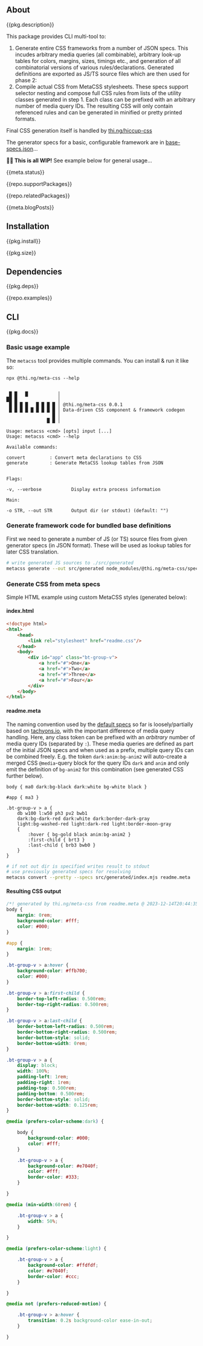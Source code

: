 <!-- include ../../assets/tpl/header.md -->

<!-- toc -->

## About

{{pkg.description}}

This package provides CLI multi-tool to:

1. Generate entire CSS frameworks from a number of JSON specs. This incudes
   arbitrary media queries (all combinable), arbitrary look-up tables for
   colors, margins, sizes, timings etc., and generation of all combinatorial
   versions of various rules/declarations. Generated definitions are exported as
   JS/TS source files which are then used for phase 2:
2. Compile actual CSS from MetaCSS stylesheets. These specs support selector
   nesting and compose full CSS rules from lists of the utility classes
   generated in step 1. Each class can be prefixed with an arbitrary number of
   media query IDs. The resulting CSS will only contain referenced rules and can
   be generated in minified or pretty printed formats.

Final CSS generation itself is handled by
[thi.ng/hiccup-css](https://github.com/thi-ng/umbrella/blob/a0fa6d715f1b9e3edb405cfb42c03daefec340b4/packages/hiccup-css/)

The generator specs for a basic, configurable framework are in
[base-specs.json](https://github.com/thi-ng/umbrella/blob/develop/packages/meta-css/specs/base-specs.json)...

**👷🏻 This is all WIP!** See example below for general usage...

{{meta.status}}

{{repo.supportPackages}}

{{repo.relatedPackages}}

{{meta.blogPosts}}

## Installation

{{pkg.install}}

{{pkg.size}}

## Dependencies

{{pkg.deps}}

{{repo.examples}}

## CLI

{{pkg.docs}}

### Basic usage example

The `metacss` tool provides multiple commands. You can install & run it like so:

```text
npx @thi.ng/meta-css --help


 █ █   █           │
██ █               │
 █ █ █ █   █ █ █ █ │ @thi.ng/meta-css 0.0.1
 █ █ █ █ █ █ █ █ █ │ Data-driven CSS component & framework codegen
                 █ │
               █ █ │

Usage: metacss <cmd> [opts] input [...]
Usage: metacss <cmd> --help

Available commands:

convert         : Convert meta declarations to CSS
generate        : Generate MetaCSS lookup tables from JSON


Flags:

-v, --verbose           Display extra process information

Main:

-o STR, --out STR       Output dir (or stdout) (default: "")
```

### Generate framework code for bundled base definitions

First we need to generate a number of JS (or TS) source files from given
generator specs (in JSON format). These will be used as lookup tables for later
CSS translation.

```bash
# write generated JS sources to ./src/generated
metacss generate --out src/generated node_modules/@thi.ng/meta-css/specs/base-specs.json
```

### Generate CSS from meta specs

Simple HTML example using custom MetaCSS styles (generated below):

#### index.html

```html tangle:export/index.html
<!doctype html>
<html>
	<head>
		<link rel="stylesheet" href="readme.css"/>
	</head>
	<body>
		<div id="app" class="bt-group-v">
			<a href="#">One</a>
			<a href="#">Two</a>
			<a href="#">Three</a>
			<a href="#">Four</a>
		</div>
	</body>
</html>
```

#### readme.meta

The naming convention used by the [default
specs](https://github.com/thi-ng/umbrella/blob/develop/packages/meta-css/specs/base-specs.json)
so far is loosely/partially based on [tachyons.io](https://tachyons.io), with
the important difference of media query handling. Here, any class token can be
prefixed with an _arbitrary_ number of media query IDs (separated by `:`). These
media queries are defined as part of the initial JSON specs and when used as a
prefix, multiple query IDs can be combined freely. E.g. the token
`dark:anim:bg-anim2` will auto-create a merged CSS `@media`-query block for the
query IDs `dark` and `anim` and only emit the definition of `bg-anim2` for this
combination (see generated CSS further below).

```text tangle:export/readme.meta
body { ma0 dark:bg-black dark:white bg-white black }

#app { ma3 }

.bt-group-v > a {
	db w100 l:w50 ph3 pv2 bwb1
	dark:bg-dark-red dark:white dark:border-dark-gray
	light:bg-washed-red light:dark-red light:border-moon-gray
	{
		:hover { bg-gold black anim:bg-anim2 }
		:first-child { brt3 }
		:last-child { brb3 bwb0 }
	}
}
```

```bash
# if not out dir is specified writes result to stdout
# use previously generated specs for resolving
metacss convert --pretty --specs src/generated/index.mjs readme.meta
```

#### Resulting CSS output

```css
/*! generated by thi.ng/meta-css from readme.meta @ 2023-12-14T20:44:35.307Z */
body {
    margin: 0rem;
    background-color: #fff;
    color: #000;
}

#app {
    margin: 1rem;
}

.bt-group-v > a:hover {
    background-color: #ffb700;
    color: #000;
}

.bt-group-v > a:first-child {
    border-top-left-radius: 0.500rem;
    border-top-right-radius: 0.500rem;
}

.bt-group-v > a:last-child {
    border-bottom-left-radius: 0.500rem;
    border-bottom-right-radius: 0.500rem;
    border-bottom-style: solid;
    border-bottom-width: 0rem;
}

.bt-group-v > a {
    display: block;
    width: 100%;
    padding-left: 1rem;
    padding-right: 1rem;
    padding-top: 0.500rem;
    padding-bottom: 0.500rem;
    border-bottom-style: solid;
    border-bottom-width: 0.125rem;
}

@media (prefers-color-scheme:dark) {

    body {
        background-color: #000;
        color: #fff;
    }

    .bt-group-v > a {
        background-color: #e7040f;
        color: #fff;
        border-color: #333;
    }

}

@media (min-width:60rem) {

    .bt-group-v > a {
        width: 50%;
    }

}

@media (prefers-color-scheme:light) {

    .bt-group-v > a {
        background-color: #ffdfdf;
        color: #e7040f;
        border-color: #ccc;
    }

}

@media not (prefers-reduced-motion) {

    .bt-group-v > a:hover {
        transition: 0.2s background-color ease-in-out;
    }

}
```

<!-- include ../../assets/tpl/footer.md -->
